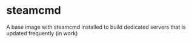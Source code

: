 # steamcmd
A base image with steamcmd installed to build dedicated servers that is updated frequently (in work)
